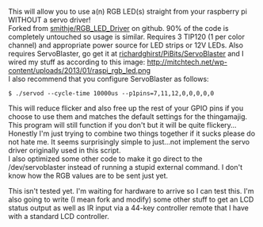 This will allow you to use a(n) RGB LED(s) straight from your raspberry pi WITHOUT a servo driver!<br />
Forked from [smithje/RGB_LED_Driver](https://github.com/smithje/RGB_LED_Driver) on github. 90% of the code is completely untouched so usage is similar.
Requires 3 TIP120 (1 per color channel) and appropriate power source for LED strips or 12V LEDs.
Also requires ServoBlaster, go get it at [richardghirst/PiBits/ServoBlaster](https://github.com/richardghirst/PiBits/ServoBlaster) and I wired my stuff as according to this image: http://mitchtech.net/wp-content/uploads/2013/01/raspi_rgb_led.png<br />
I also recommend that you configure ServoBlaster as follows:
```
$ ./servod --cycle-time 10000us --p1pins=7,11,12,0,0,0,0,0
```
This will reduce flicker and also free up the rest of your GPIO pins if you choose to use them and matches the default settings for the thingamajig. This program will still function if you don't but it will be quite flickery…<br />
Honestly I'm just trying to combine two things together if it sucks please do not hate me. It seems surprisingly simple to just...not implement the servo driver originally used in this script.<br />
I also optimized some other code to make it go direct to the /dev/servoblaster instead of running a stupid external command.
I don't know how the RGB values are to be sent just yet.

This isn't tested yet. I'm waiting for hardware to arrive so I can test this. I'm also going to write (I mean fork and modify) some other stuff to get an LCD status output as well as IR input via a 44-key controller remote that I have with a standard LCD controller.
